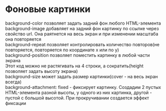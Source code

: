 # Фоновые картинки
background-color позволяет задать задний фон любого HTML-элемента  
background-image добавляет на задний фон картинку по ссылке через свойство url. Она раятнется на весь экран и при изменении масштаба она повторяется  
background-repeat позволяет контролировать количество повторов(не повторяется, повторяется по координате х или по у)  
background-position позволяет поместить картинку в любой части экрана  
Этот код можно не растягивать на 4 строки, а сократить(height позволяет задать высоту экрана)  
background-size может задать размер картинки(cover - на весь экран всегда)  
background-attachment: fixed - фиксирует картинку. Создадим 2 пустых HTML-элемента разной высоты, у одного из них картинка, другой - пустой с большой высотой. При прокручивании создается эффект фиксации